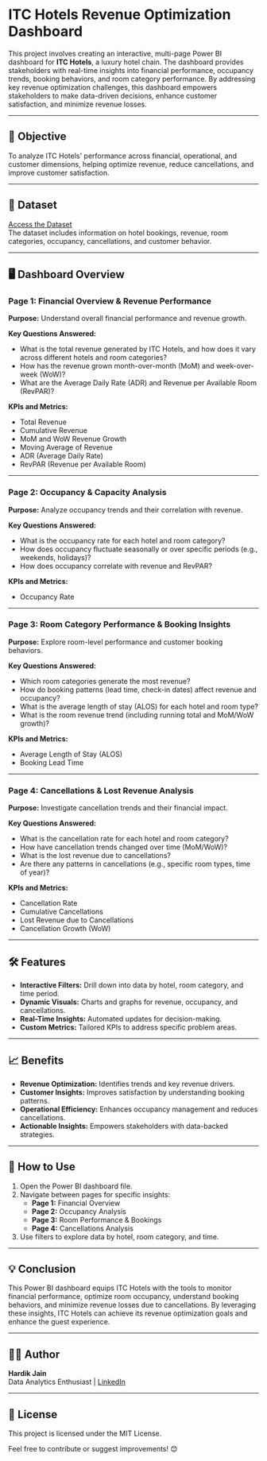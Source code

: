 # ITC Hotels Revenue Optimization Dashboard  

This project involves creating an interactive, multi-page Power BI dashboard for **ITC Hotels**, a luxury hotel chain. The dashboard provides stakeholders with real-time insights into financial performance, occupancy trends, booking behaviors, and room category performance. By addressing key revenue optimization challenges, this dashboard empowers stakeholders to make data-driven decisions, enhance customer satisfaction, and minimize revenue losses.

---

## 🚀 Objective  
To analyze ITC Hotels' performance across financial, operational, and customer dimensions, helping optimize revenue, reduce cancellations, and improve customer satisfaction.

---

## 📂 Dataset  
[Access the Dataset](https://drive.google.com/drive/folders/1MGuNzDWtKF1cp4oiaMroRvmU0ZuLp1ah)  
The dataset includes information on hotel bookings, revenue, room categories, occupancy, cancellations, and customer behavior.

---

## 🖥️ Dashboard Overview  

### **Page 1: Financial Overview & Revenue Performance**  
**Purpose:** Understand overall financial performance and revenue growth.  

**Key Questions Answered:**  
- What is the total revenue generated by ITC Hotels, and how does it vary across different hotels and room categories?  
- How has the revenue grown month-over-month (MoM) and week-over-week (WoW)?  
- What are the Average Daily Rate (ADR) and Revenue per Available Room (RevPAR)?  

**KPIs and Metrics:**  
- Total Revenue  
- Cumulative Revenue  
- MoM and WoW Revenue Growth  
- Moving Average of Revenue  
- ADR (Average Daily Rate)  
- RevPAR (Revenue per Available Room)  

---

### **Page 2: Occupancy & Capacity Analysis**  
**Purpose:** Analyze occupancy trends and their correlation with revenue.  

**Key Questions Answered:**  
- What is the occupancy rate for each hotel and room category?  
- How does occupancy fluctuate seasonally or over specific periods (e.g., weekends, holidays)?  
- How does occupancy correlate with revenue and RevPAR?  

**KPIs and Metrics:**  
- Occupancy Rate  

---

### **Page 3: Room Category Performance & Booking Insights**  
**Purpose:** Explore room-level performance and customer booking behaviors.  

**Key Questions Answered:**  
- Which room categories generate the most revenue?  
- How do booking patterns (lead time, check-in dates) affect revenue and occupancy?  
- What is the average length of stay (ALOS) for each hotel and room type?  
- What is the room revenue trend (including running total and MoM/WoW growth)?  

**KPIs and Metrics:**  
- Average Length of Stay (ALOS)  
- Booking Lead Time  

---

### **Page 4: Cancellations & Lost Revenue Analysis**  
**Purpose:** Investigate cancellation trends and their financial impact.  

**Key Questions Answered:**  
- What is the cancellation rate for each hotel and room category?  
- How have cancellation trends changed over time (MoM/WoW)?  
- What is the lost revenue due to cancellations?  
- Are there any patterns in cancellations (e.g., specific room types, time of year)?  

**KPIs and Metrics:**  
- Cancellation Rate  
- Cumulative Cancellations  
- Lost Revenue due to Cancellations  
- Cancellation Growth (WoW)  

---

## 🛠️ Features  
- **Interactive Filters:** Drill down into data by hotel, room category, and time period.  
- **Dynamic Visuals:** Charts and graphs for revenue, occupancy, and cancellations.  
- **Real-Time Insights:** Automated updates for decision-making.  
- **Custom Metrics:** Tailored KPIs to address specific problem areas.  

---

## 📈 Benefits  
- **Revenue Optimization:** Identifies trends and key revenue drivers.  
- **Customer Insights:** Improves satisfaction by understanding booking patterns.  
- **Operational Efficiency:** Enhances occupancy management and reduces cancellations.  
- **Actionable Insights:** Empowers stakeholders with data-backed strategies.  

---

## 📜 How to Use  
1. Open the Power BI dashboard file.  
2. Navigate between pages for specific insights:
   - **Page 1:** Financial Overview  
   - **Page 2:** Occupancy Analysis  
   - **Page 3:** Room Performance & Bookings  
   - **Page 4:** Cancellations Analysis  
3. Use filters to explore data by hotel, room category, and time.  

---

## 💡 Conclusion  
This Power BI dashboard equips ITC Hotels with the tools to monitor financial performance, optimize room occupancy, understand booking behaviors, and minimize revenue losses due to cancellations. By leveraging these insights, ITC Hotels can achieve its revenue optimization goals and enhance the guest experience.

---

## 👨‍💻 Author  
**Hardik Jain**  
Data Analytics Enthusiast | [LinkedIn](https://www.linkedin.com)  

---

## 📄 License  
This project is licensed under the MIT License.  

Feel free to contribute or suggest improvements! 😊  
